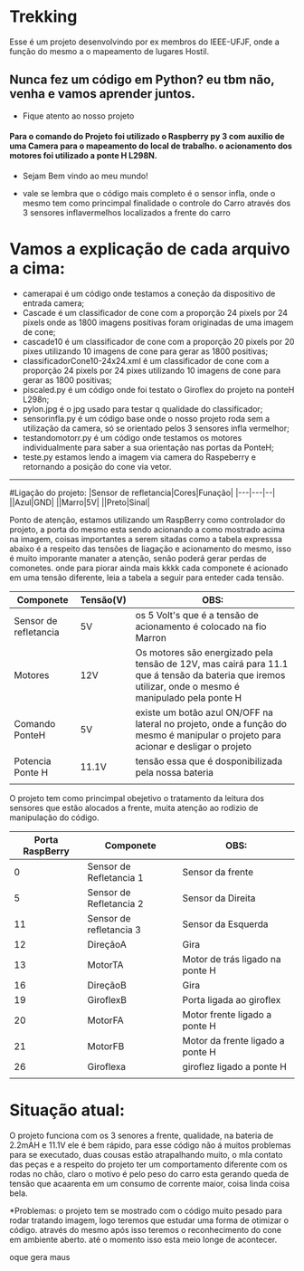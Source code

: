 # Trekking
Esse é um projeto desenvolvindo por ex membros do IEEE-UFJF, onde a função do mesmo a o mapeamento de lugares Hostil. 

## Nunca fez um código em Python? eu tbm não, venha e vamos aprender juntos. 

* Fique atento ao nosso projeto
#### Para o comando do Projeto foi utilizado o Raspberry py 3 com auxilio de uma Camera para o mapeamento do local de trabalho. o acionamento dos motores foi utilizado a ponte H L298N.  

* Sejam Bem vindo ao meu mundo!
 
 
 * vale se lembra que o código mais completo é o sensor infla, onde o mesmo tem como princimpal finalidade o controle do Carro através dos 3 sensores inflavermelhos localizados a frente do carro 

# Vamos a explicação de cada arquivo a cima:
* camerapai é um código onde testamos a coneção da dispositivo de entrada camera;
* Cascade é um classificador de cone com a proporção 24 pixels por 24 pixels onde as 1800 imagens positivas foram originadas de uma imagem de cone;
* cascade10 é um classificador de cone com a proporção 20 pixels por 20 pixes utilizando 10 imagens de cone para gerar as 1800 positivas;
* classificadorCone10-24x24.xml é um classificador de cone com a proporção 24 pixels por 24 pixes utilizando 10 imagens de cone para gerar as 1800 positivas;
* piscaled.py é um código onde foi testato o Giroflex do projeto na ponteH L298n;
* pylon.jpg é o jpg usado para testar q qualidade do classificador;
* sensorinfla.py é um código base onde o nosso projeto roda sem a utilização da camera, só se orientado pelos 3 sensores infla vermelhor;
* testandomotorr.py é um código onde testamos os motores individualmente para saber a sua orientação nas portas da PonteH;
* teste.py estamos lendo a imagem via camera do Raspeberry  e retornando a posição do cone via vetor. 



__________________________________________________________________________________________



#Ligação do projeto:
|Sensor de refletancia|Cores|Funação|
|---|---|--|
||Azul|GND|
||Marro|5V|
||Preto|Sinal|

Ponto de atenção, estamos utilizando um RaspBerry como controlador do projeto, a porta do mesmo esta sendo acionando a  como mostrado acima na imagem, coisas importantes a serem sitadas como a tabela expresssa abaixo é a respeito das tensões de liagação e acionamento do mesmo, isso é muito imporante manater a atenção, senão poderá gerar perdas de comonetes. onde para piorar ainda mais kkkk cada componete é acionado em uma tensão diferente, leia a tabela a seguir para enteder cada tensão.

|Componete|Tensão(V)|OBS:|
|----|-----|---|
|Sensor de refletancia|5V|os 5 Volt's que é a tensão de acionamento é colocado na fio Marron|
|Motores|12V|Os motores são energizado pela tensão de 12V, mas cairá para 11.1 que á tensão da bateria que iremos utilizar, onde o mesmo é manipulado pela ponte H|
|Comando PonteH|5V|existe um botão azul ON/OFF na lateral no projeto, onde a função do mesmo é manipular o projeto para acionar e desligar o projeto|
|Potencia Ponte H|11.1V|tensão essa que é dosponibilizada pela nossa bateria|
||||

O projeto tem como princimpal obejetivo o tratamento da leitura dos sensores que estão alocados a frente, muita atenção ao rodizio de manipulação do código.


|Porta RaspBerry|Componete|OBS:|
|-----|---|----|
|0|Sensor de Refletancia 1|Sensor da frente|
|5|Sensor de Refletancia 2|Sensor da Direita|
|11|Sensor de refletancia 3|Sensor da Esquerda|
|12|DireçãoA|Gira|
|13|MotorTA|Motor de trás ligado na ponte H|
|16|DireçãoB|Gira|
|19|GiroflexB|Porta ligada ao giroflex|
|20|MotorFA|Motor frente ligado a ponte H|
|21|MotorFB|Motor da frente ligado a ponte H|
|26|Giroflexa|giroflez ligado a ponte H |
||||


# Situação atual:


O projeto funciona com os 3 senores a frente, qualidade, na bateria de 2.2mAH e 11.1V ele é bem rápido, para esse código não á muitos problemas para se executado, duas cousas estão atrapalhando muito, o mla contato das peças e a respeito do projeto ter um comportamento diferente com os rodas no chão, claro o motivo é pelo peso do carro esta gerando queda de
tensão que acaarenta em um consumo de corrente maior, coisa linda coisa bela. 

*Problemas:
o projeto tem se mostrado com o código muito pesado para rodar tratando imagem, logo teremos que estudar uma forma de otimizar o código. através do mesmo após isso teremos o reconhecimento do cone em ambiente aberto. até o momento isso esta meio longe de acontecer.







oque gera maus
